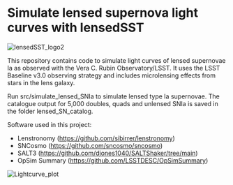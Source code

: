 # Simulate lensed supernova light curves with lensedSST

![lensedSST_logo2](https://github.com/Nikki1510/lensed_SN_simulator/assets/23623255/ec2c3841-64a0-4f36-95b1-12efee202b59)


This repository contains code to simulate light curves of lensed supernovae Ia as observed with the Vera C. Rubin Observatory/LSST. It uses the LSST Baseline v3.0 observing strategy and includes microlensing effects from stars in the lens galaxy. <be>

Run src/simulate_lensed_SNIa to simulate lensed type Ia supernovae. The catalogue output for 5,000 doubles, quads and unlensed SNIa is saved in the folder lensed_SN_catalog.

Software used in this project:

* Lenstronomy (https://github.com/sibirrer/lenstronomy) 
* SNCosmo (https://github.com/sncosmo/sncosmo)
* SALT3 (https://github.com/djones1040/SALTShaker/tree/main)
* OpSim Summary (https://github.com/LSSTDESC/OpSimSummary)


![Lightcurve_plot](https://github.com/Nikki1510/lensed_SN_simulator/assets/23623255/da0c8640-cc35-4a91-9dee-5fd2da3f3f43)


  

